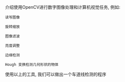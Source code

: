 介绍使用OpenCV进行数字图像处理和计算机视觉任务, 例如:

    读写图像

    旋转缩放

    图像滤波
    
    亮度调整
    
    边缘检测
    
    Hough 变换检测几何形状的物体
    
    
使用以上的工具, 我们可以做出一个车道线检测的程序
